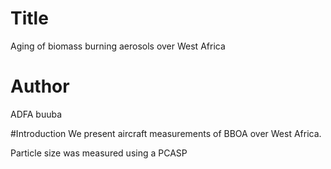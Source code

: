 # Title 
Aging of biomass burning aerosols over West Africa 

# Author
ADFA buuba

#Introduction
We present aircraft measurements of BBOA over West Africa.

Particle size was measured using a PCASP 
